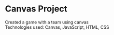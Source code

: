 # Canvas Project

Created a game with a team using canvas <br>
Technologies used: Canvas, JavaScript, HTML, CSS
